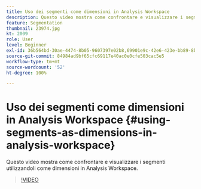 ```yaml
---
title: Uso dei segmenti come dimensioni in Analysis Workspace
description: Questo video mostra come confrontare e visualizzare i segmenti utilizzandoli come dimensioni in Analysis Workspace.
feature: Segmentation
thumbnail: 23974.jpg
kt: 2009
role: User
level: Beginner
exl-id: 36b564bd-30ae-4474-8b05-9607397e02b8,69901e9c-42e6-423e-bb89-8b8b0763bac7
source-git-commit: 84984ad9bf65cfc69117e40ac0e0cfe503cac5e5
workflow-type: tm+mt
source-wordcount: '52'
ht-degree: 100%

---
```


# Uso dei segmenti come dimensioni in Analysis Workspace {#using-segments-as-dimensions-in-analysis-workspace}

Questo video mostra come confrontare e visualizzare i segmenti utilizzandoli come dimensioni in Analysis Workspace.

>[!VIDEO](https://video.tv.adobe.com/v/41740/?quality=12&learn=on&captions=ita)
